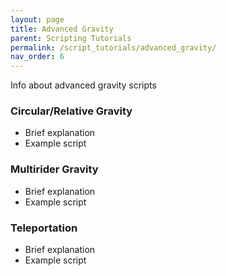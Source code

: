 ```yaml
---
layout: page
title: Advanced Gravity
parent: Scripting Tutorials
permalink: /script_tutorials/advanced_gravity/
nav_order: 6
---
```


Info about advanced gravity scripts

### Circular/Relative Gravity

- Brief explanation
- Example script

### Multirider Gravity

- Brief explanation
- Example script

### Teleportation

- Brief explanation
- Example script
